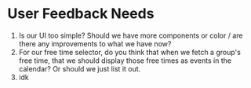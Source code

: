 # User Feedback Needs

1. Is our UI too simple? Should we have more components or color / are there any improvements to what we have now?
2. For our free time selector, do you think that when we fetch a group's free time, that we should display those free times as events in the calendar?
Or should we just list it out.
3. idk
